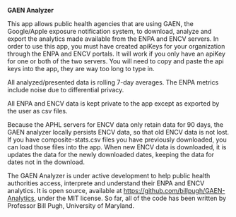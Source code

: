 **GAEN Analyzer**

This app allows public health agencies that are using GAEN, the Google/Apple exposure notification system, to download, analyze and export the analytics made available from the ENPA and ENCV servers. In order to use this app, you must have created apiKeys for your organization through the ENPA and ENCV portals. It will work if you only have an apiKey for one or both of the two servers. You will need to copy and paste the api keys into the app, they are way too long to type in. 

All analyzed/presented data is rolling 7-day averages. The ENPA metrics include noise due to differential privacy. 

All ENPA and ENCV data is kept private to the app except as exported by the user as csv files. 

Because the APHL servers for ENCV data only retain data for 90 days, the GAEN analyzer locally persists ENCV data, so that old ENCV data is not lost. If you have composite-stats.csv files you have previously downloaded, you can load those files into the app. When new ENCV data is downloaded, it is updates the data for the newly downloaded dates, keeping the data for dates not in the download. 

The GAEN Analyzer is under active development to help public health authorities access, interprete and understand  their ENPA and ENCV analytics. It  is open source, available at https://github.com/billpugh/GAEN-Analytics, under the MIT license. So far, all of the code has been written by Professor Bill Pugh, University of Maryland. 
